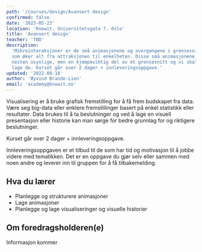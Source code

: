 ```yaml
---
path: '/courses/design/Avansert design'
confirmed: false
date: '2023-05-23'
location: 'Knowit. Universitetsgata 7. Oslo'
title: 'Avansert design'
teacher: 'TBD'
description:
  'Mikrointeraksjoner er de små animasjonene og overgangene i grensesnittet
  som øker alt fra attraksjonen til enkelheten. Disse små animasjonene er
  nesten usynlige, men en kjempeviktig del av et grensesnitt og vi skal lære å
  lage de. Kurset går over 2 dager + innleveringsoppgave.'
updated: '2022-08-18'
author: 'Øyvind Brande-Lien'
email: 'academy@knowit.no'
---
```


Visualisering er å bruke grafisk fremstilling for å få frem budskapet fra
data. Være seg big-data eller enklere fremstillinger basert på enkel
statistikk eller resultater. Data brukes til å ta beslutninger og ved å lage
en visuell presentasjon eller historie kan man sørge for bedre grunnlag for og
riktigere beslutninger.

Kurset går over 2 dager + innleveringsoppgave.

Innleveringsoppgaven er et tilbud til de som har tid og motivasjon til å jobbe
videre med tematikken. Det er en oppgave du gjør selv eller sammen med noen
andre og leverer inn til gruppen for å få tilbakemelding.

## Hva du lærer

- Planlegge og strukturere animasjoner
- Lage animasjoner
- Planlegge og lage visualiseringer og visuelle historier

## Om foredragsholderen(e)

Informasjon kommer
